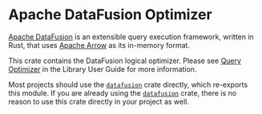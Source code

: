 <!---
  Licensed to the Apache Software Foundation (ASF) under one
  or more contributor license agreements.  See the NOTICE file
  distributed with this work for additional information
  regarding copyright ownership.  The ASF licenses this file
  to you under the Apache License, Version 2.0 (the
  "License"); you may not use this file except in compliance
  with the License.  You may obtain a copy of the License at

    http://www.apache.org/licenses/LICENSE-2.0

  Unless required by applicable law or agreed to in writing,
  software distributed under the License is distributed on an
  "AS IS" BASIS, WITHOUT WARRANTIES OR CONDITIONS OF ANY
  KIND, either express or implied.  See the License for the
  specific language governing permissions and limitations
  under the License.
-->

# Apache DataFusion Optimizer

[Apache DataFusion] is an extensible query execution framework, written in Rust, that uses [Apache Arrow] as its in-memory format.

This crate contains the DataFusion logical optimizer.
Please see [Query Optimizer] in the Library User Guide for more information.

Most projects should use the [`datafusion`] crate directly, which re-exports
this module. If you are already using the [`datafusion`] crate, there is no
reason to use this crate directly in your project as well.

[apache arrow]: https://arrow.apache.org/
[apache datafusion]: https://datafusion.apache.org/
[`datafusion`]: https://crates.io/crates/datafusion
[query optimizer]: https://datafusion.apache.org/library-user-guide/query-optimizer.html
